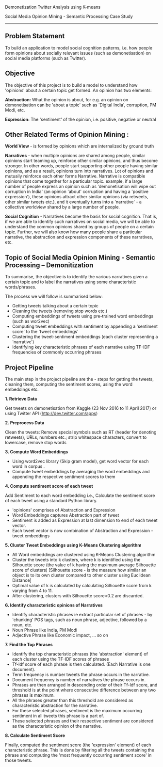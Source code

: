 Demonetization Twitter Analysis using K-means

      
Social Media Opinion Mining - Semantic Processing Case Study
***
                                    
Problem Statement
---
To build an application to model social cognition patterns, i.e. how people form opinions about socially relevant issues (such as demonetisation) on social media platforms (such as Twitter).

Objective
---
The objective of this project is to build a model to understand how 'opinions' about a certain topic get formed. An opinion has two elements:

**Abstraction:** What the opinion is about, for e.g. an opinion on demonetisation can be 'about a topic' such as 'Digital India', corruption, PM Modi, etc.

**Expression:** The 'sentiment' of the opinion, i.e. positive, negative or neutral

Other Related Terms of Opinion Mining :
---

**World View** - is formed by opinions which are internalized by ground truth

**Narratives** - when multiple opinions are shared among people, similar opinions start teaming up, reinforce other similar opinions, and thus become stronger. In other words, people start supporting other people having similar opinions, and as a result, opinions turn into narratives. Lot of opinions and mutually reinforce each other forms Narrative. Narrative is compatible opinions that come together for a particular topic.
example, if a large number of people express an opinion such as 'demonetisation will wipe out corruption in India' (an opinion 'about' corruption and having a 'positive expression'), these opinions attract other similar opinions (via retweets, other similar tweets etc.), and it eventually turns into a 'narrative' - a collective worldview shared by a large number of people.

**Social Cognition** - Narratives become the basis for social cognition. That is, if we are able to identify such narratives on social media, we will be able to understand the common opinions shared by groups of people on a certain topic. Further, we will also know how many people share a particular narrative, the abstraction and expression components of these narratives, etc.

Topic of Social Media Opinion Mining - Semantic Processing – Demonitization
---


To summarise, the objective is to identify the various narratives given a certain topic and to label the narratives using some characteristic words/phrases. 

The process we will follow is summarised below:
* Getting tweets talking about a certain topic
* Cleaning the tweets (removing stop words etc.) 
*	Computing embeddings of tweets using pre-trained word embeddings (such as wor2vec)
*	Computing tweet embeddings with sentiment by appending a 'sentiment score' to the 'tweet embeddings'
*	Clustering the tweet-sentiment embeddings (each cluster representing a 'narrative')
*	Identifying key characteristic phrases of each narrative using TF-IDF frequencies of commonly occurring phrases


Project Pipeline
---

The main step in the project pipeline are the - steps for getting the tweets, cleaning them, computing the sentiment scores, using the word embeddings etc.

**1.	Retrieve Data**

Get tweets on demonetisation from Kaggle (23 Nov 2016 to 11 April 2017) or using Twitter API (http://dev.twitter.com/apps)

**2.	Preprocess Data**

Clean the tweets: Remove special symbols such as RT (header for denoting retweets), URLs, numbers etc.; strip whitespace characters, convert to lowercase, remove stop words

**3.	Compute Word Embeddings**

*	Using word2vec library (Skip gram model), get word vector for each word in  corpus .
*	Compute tweet embeddings by averaging the word embeddings and appending the respective sentiment scores to them
 

**4.	Compute sentiment score of each tweet**

Add Sentiment to each word embedding i.e., Calculate the sentiment score of each tweet using a standard Python library.
*	'opinions' comprises of Abstraction and Expression
*	Word Embeddings captures Abstraction part of tweet
*	Sentiment is added as Expression at last dimension to end of each tweet vector.
*	Each tweet vector is now combination of Abstraction and Expression - tweet embeddings
 
	
**5.	Cluster Tweet Embeddings using K-Means Clustering algorithm**

*	All Word embeddings are clustered using K-Means Clustering algorithm
*	Cluster the tweets into k clusters, where k is identified using the Silhouette score (the value of k having the maximum average Silhouette score of clusters) [Silhouette score - is the measure how similar an object is to its own cluster compared to other cluster using Euclidean Distance]
*	Optimal value of k is calculated by calculating Silhouette score from k varying from 4 to 11.
*	After clustering, clusters with Silhouette score<0.2 are discarded.

**6.	Identify characteristic opinions of Narratives**

*	Identify characteristic phrases ie extract particular set of phrases - by 'chunking' POS tags, such as noun phrase, adjective, followed by a noun, etc.
*	Noun Phrase like India, PM Modi
*	Adjective Phrase like Economic impact, … so on

**7.	Find the Top Phrases**

*	Identify the top characteristic phrases (the 'abstraction' element) of each cluster using the TF-IDF scores of phrases
*	Tf-Idf score of each phrase is then calculated. (Each Narrative is one document).
*	Term frequency is number tweets the phrase occurs in the narrative.
*	Document frequency is number of narratives the phrase occurs in.
*	Phrases are then arranged in descending order of their Tf-Idf score, and threshold is at the point where consecutive difference between any two phrases is maximum.
*	All the phrases greater than this threshold are considered as characteristic abstraction for the narrative.
*	For these selected phrases, sentiment is the maximum occurring sentiment in all tweets this phrase is a part of.
*	These selected phrases and their respective sentiment are considered as the characteristic opinion of the narrative.

**8.	Calculate Sentiment Score**

Finally, computed the sentiment score (the 'expression' element) of each characteristic phrase. This is done by filtering all the tweets containing the phrase and computing the 'most frequently occurring sentiment score' in those tweets.

